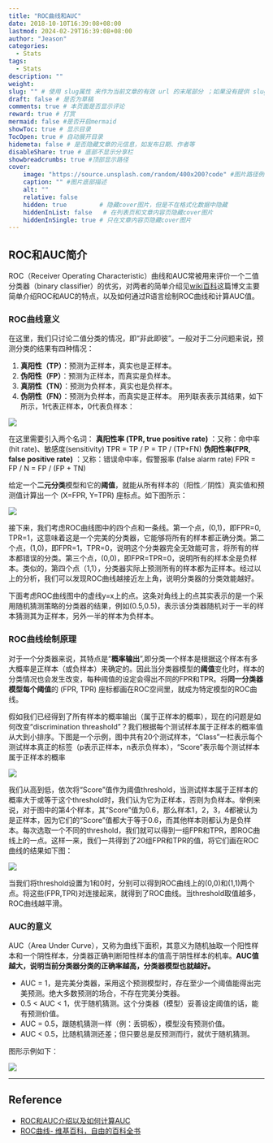 ```yaml
---
title: "ROC曲线和AUC"
date: 2018-10-10T16:39:08+08:00
lastmod: 2024-02-29T16:39:08+08:00
author: "Jeason"
categories:
  - Stats
tags:
  - Stats
description: ""
weight:
slug: "" # 使用 slug属性 来作为当前文章的有效 url 的末尾部分 ；如果没有提供 slug 则使用 title 代替。
draft: false # 是否为草稿
comments: true # 本页面是否显示评论
reward: true # 打赏
mermaid: false #是否开启mermaid
showToc: true # 显示目录
TocOpen: true # 自动展开目录
hidemeta: false # 是否隐藏文章的元信息，如发布日期、作者等
disableShare: true # 底部不显示分享栏
showbreadcrumbs: true #顶部显示路径
cover:
    image: "https://source.unsplash.com/random/400x200?code" #图片路径例如：posts/tech/123/123.png
    caption: "" #图片底部描述
    alt: ""
    relative: false
    hidden: true         # 隐藏cover图片，但是不在格式化数据中隐藏
    hiddenInList: false   # 在列表页和文章内容页隐藏cover图片
    hiddenInSingle: true # 只在文章内容页隐藏cover图片
---
```



## ROC和AUC简介  

ROC（Receiver Operating Characteristic）曲线和AUC常被用来评价一个二值分类器（binary classifier）的优劣，对两者的简单介绍见[wiki百科](https://zh.wikipedia.org/wiki/ROC曲线)这篇博文主要简单介绍ROC和AUC的特点，以及如何通过R语言绘制ROC曲线和计算AUC值。  

### ROC曲线意义  

在这里，我们只讨论二值分类的情况，即“非此即彼”。一般对于二分问题来说，预测分类的结果有四种情况：

1. **真阳性（TP）**：预测为正样本，真实也是正样本。
2. **伪阳性（FP）**：预测为正样本，而真实是负样本。
3. **真阴性（TN）**：预测为负样本，真实也是负样本。
4. **伪阴性（FN）**：预测为负样本，而真实是正样本。
   用列联表表示其结果，如下所示，1代表正样本，0代表负样本：  

![](https://cdn.jsdelivr.net/gh/Moonerss/CDN/paper/roc-auc/table.png)

在这里需要引入两个名词：
**真阳性率 (TPR, true positive rate)** ：又称：命中率 (hit rate)、敏感度(sensitivity) TPR = TP / P = TP / (TP+FN)
**伪阳性率(FPR, false positive rate)** ：又称：错误命中率，假警报率 (false alarm rate) FPR = FP / N = FP / (FP + TN)

给定一个**二元分类**模型和它的**阈值**，就能从所有样本的（阳性／阴性）真实值和预测值计算出一个 (X=FPR, Y=TPR) 座标点。如下图所示：  

![](https://cdn.jsdelivr.net/gh/Moonerss/CDN/paper/roc-auc/Roccurves.png)

接下来，我们考虑ROC曲线图中的四个点和一条线。第一个点，(0,1)，即FPR=0, TPR=1，这意味着这是一个完美的分类器，它能够将所有的样本都正确分类。第二个点，(1,0)，即FPR=1，TPR=0，说明这个分类器完全无效能可言，将所有的样本都错误的分类。第三个点，(0,0)，即FPR=TPR=0，说明所有的样本全是负样本。类似的，第四个点（1,1），分类器实际上预测所有的样本都为正样本。经过以上的分析，我们可以发现ROC曲线越接近左上角，说明分类器的分类效能越好。

下面考虑ROC曲线图中的虚线y=x上的点。这条对角线上的点其实表示的是一个采用随机猜测策略的分类器的结果，例如(0.5,0.5)，表示该分类器随机对于一半的样本猜测其为正样本，另外一半的样本为负样本。  

### ROC曲线绘制原理  

对于一个分类器来说，其特点是“**概率输出**”,即分类一个样本是根据这个样本有多大概率是正样本（或负样本）来确定的。因此当分类器模型的**阈值**变化时，样本的分类情况也会发生改变，每种阈值的设定会得出不同的FPR和TPR。将**同一分类器模型每个阈值**的 (FPR, TPR) 座标都画在ROC空间里，就成为特定模型的ROC曲线。  

假如我们已经得到了所有样本的概率输出（属于正样本的概率），现在的问题是如何改变“discrimination threashold”？我们根据每个测试样本属于正样本的概率值从大到小排序。下图是一个示例，图中共有20个测试样本，“Class”一栏表示每个测试样本真正的标签（p表示正样本，n表示负样本），“Score”表示每个测试样本属于正样本的概率  

![](https://cdn.jsdelivr.net/gh/Moonerss/CDN/paper/roc-auc/score-ranking.png)  

我们从高到低，依次将“Score”值作为阈值threshold，当测试样本属于正样本的概率大于或等于这个threshold时，我们认为它为正样本，否则为负样本。举例来说，对于图中的第4个样本，其“Score”值为0.6，那么样本1，2，3，4都被认为是正样本，因为它们的“Score”值都大于等于0.6，而其他样本则都认为是负样本。每次选取一个不同的threshold，我们就可以得到一组FPR和TPR，即ROC曲线上的一点。这样一来，我们一共得到了20组FPR和TPR的值，将它们画在ROC曲线的结果如下图：  

![](https://cdn.jsdelivr.net/gh/Moonerss/CDN/paper/roc-auc/roc-example.png)

当我们将threshold设置为1和0时，分别可以得到ROC曲线上的(0,0)和(1,1)两个点。将这些(FPR,TPR)对连接起来，就得到了ROC曲线。当threshold取值越多，ROC曲线越平滑。  

### AUC的意义  

AUC（Area Under Curve），又称为曲线下面积，其意义为随机抽取一个阳性样本和一个阴性样本，分类器正确判断阳性样本的值高于阴性样本的机率。**AUC值越大，说明当前分类器分类的正确率越高，分类器模型也就越好。**  

- AUC = 1，是完美分类器，采用这个预测模型时，存在至少一个阈值能得出完美预测。绝大多数预测的场合，不存在完美分类器。
- 0.5 < AUC < 1，优于随机猜测。这个分类器（模型）妥善设定阈值的话，能有预测价值。
- AUC = 0.5，跟随机猜测一样（例：丢铜板），模型没有预测价值。
- AUC < 0.5，比随机猜测还差；但只要总是反预测而行，就优于随机猜测。  

图形示例如下：  

![](https://cdn.jsdelivr.net/gh/Moonerss/CDN/paper/roc-auc/Curvas.png)

-----------------------------------------------------------------------------------

## Reference  

- [ROC和AUC介绍以及如何计算AUC](http://alexkong.net/2013/06/introduction-to-auc-and-roc/)
- [ROC曲线- 维基百科，自由的百科全书](https://zh.wikipedia.org/wiki/ROC曲线)  

